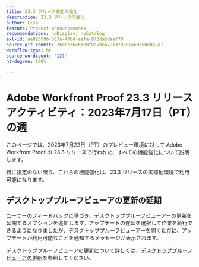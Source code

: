 ```yaml
---
title: 23.3 プルーフ機能の強化
description: 23.3 プルーフの強化
author: Lisa
feature: Product Announcements
recommendations: noDisplay, noCatalog
exl-id: ae82359b-563a-47bd-aefa-973da5daaf79
source-git-commit: 76deb76c66e8f8a7dea721378591ae035b8d42e7
workflow-type: ht
source-wordcount: '121'
ht-degree: 100%

---
```


# Adobe Workfront Proof 23.3 リリースアクティビティ：2023年7月17日（PT）の週

このページでは、2023年7月22日（PT）のプレビュー環境に対して Adobe Workfront Proof の 23.3 リリースで行われた、すべての機能強化について説明します。

特に指定のない限り、これらの機能強化は、23.3 リリースの実稼動環境で利用可能になります。

## デスクトッププルーフビューアの更新の延期

ユーザーのフィードバックに基づき、デスクトッププルーフビューアーの更新を延期するオプションを追加します。アップデートの遅延を選択して作業を続行できるようになりましたが、デスクトッププルーフビューアーを開くたびに、アップデートが利用可能なことを通知するメッセージが表示されます。

デスクトッププルーフビューアの更新について詳しくは、[デスクトッププルーフビューアの更新](/help/quicksilver/review-and-approve-work/proofing/use-the-desktop-proofing-viewer/update-the-desktop-proofing-viewer.md)を参照してください。
